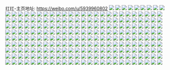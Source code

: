 扛扛-主页地址: https://weibo.com/u/5939960802 
![](https://wx4.sinaimg.cn/mw2000/006tZt9oly1h9hqgtmr0mj327v1omqv5.jpg) 
![](https://wx4.sinaimg.cn/mw2000/006tZt9oly1h9hqguhcgrj32751pynpd.jpg) 
![](https://wx4.sinaimg.cn/mw2000/006tZt9oly1h9hqgx8re8j31kw23ve81.jpg) 
![](https://wx4.sinaimg.cn/mw2000/006tZt9oly1h9hqgyhetaj31kw23vb29.jpg) 
![](https://wx4.sinaimg.cn/mw2000/006tZt9oly1h9ggkdrojkj31kw215e81.jpg) 
![](https://wx4.sinaimg.cn/mw2000/006tZt9oly1h9ggki7wkfj31kw23vb29.jpg) 
![](https://wx4.sinaimg.cn/mw2000/006tZt9oly1h9ggl3g8w5j31kw23wb29.jpg) 
![](https://wx4.sinaimg.cn/mw2000/006tZt9oly1h9e6a81ib6j31sc2dshdu.jpg) 
![](https://wx4.sinaimg.cn/mw2000/006tZt9oly1h909wikrpgj314h0wpjzk.jpg) 
![](https://wx4.sinaimg.cn/mw2000/006tZt9oly1h8yts4gdrtj30my0dywf9.jpg) 
![](https://wx4.sinaimg.cn/mw2000/006tZt9oly1h8mkh34qlvj31fq340b2a.jpg) 
![](https://wx4.sinaimg.cn/mw2000/006tZt9oly1h8mkhoqpt3j322o3404qq.jpg) 
![](https://wx4.sinaimg.cn/mw2000/006tZt9oly1h8mkhl1mg0j322o340x6p.jpg) 
![](https://wx4.sinaimg.cn/mw2000/006tZt9oly1h8mkgzlef7j32dr1s9hdt.jpg) 
![](https://wx4.sinaimg.cn/mw2000/006tZt9oly1h8mkh7o2bdj32c0340npe.jpg) 
![](https://wx4.sinaimg.cn/mw2000/006tZt9oly1h8mkhbh2osj322o340kjm.jpg) 
![](https://wx4.sinaimg.cn/mw2000/006tZt9oly1h8mkhesli0j322o2u97wi.jpg) 
![](https://wx4.sinaimg.cn/mw2000/006tZt9oly1h8mkhi310ej322o3404qq.jpg) 
![](https://wx4.sinaimg.cn/mw2000/006tZt9oly1h8mkhre4fzj32kg1tde81.jpg) 
![](https://wx4.sinaimg.cn/mw2000/006tZt9oly1h8k3atg7fjj32c0340b29.jpg) 
![](https://wx4.sinaimg.cn/mw2000/006tZt9oly1h8k3atudcuj30pc19144f.jpg) 
![](https://wx4.sinaimg.cn/mw2000/006tZt9oly1h8k3awqculj30k00zkn3l.jpg) 
![](https://wx4.sinaimg.cn/mw2000/006tZt9oly1h8k3b1qe4lj32c0340kjn.jpg) 
![](https://wx4.sinaimg.cn/mw2000/006tZt9oly1h8k3b73r5nj32c0340kjm.jpg) 
![](https://wx4.sinaimg.cn/mw2000/006tZt9oly1h8govv8eywj30n01ds464.jpg) 
![](https://wx4.sinaimg.cn/mw2000/006tZt9oly1h88cnbl3m0j32ij1phx6p.jpg) 
![](https://wx4.sinaimg.cn/mw2000/006tZt9oly1h88cnfeoroj32t420ne82.jpg) 
![](https://wx4.sinaimg.cn/mw2000/006tZt9oly1h88cnj3ab5j31z333f7wi.jpg) 
![](https://wx4.sinaimg.cn/mw2000/006tZt9oly1h88cnnkepuj322o2tme82.jpg) 
![](https://wx4.sinaimg.cn/mw2000/006tZt9oly1h88cn7kzq9j322r22onpd.jpg) 
![](https://wx4.sinaimg.cn/mw2000/006tZt9oly1h88cnpiklbj324z26d7wh.jpg) 
![](https://wx4.sinaimg.cn/mw2000/006tZt9oly1h87fy1e421j328u337npf.jpg) 
![](https://wx4.sinaimg.cn/mw2000/006tZt9oly1h87fycbjrvj32bz340x6q.jpg) 
![](https://wx4.sinaimg.cn/mw2000/006tZt9oly1h87fyhj48cj32c03401l1.jpg) 
![](https://wx4.sinaimg.cn/mw2000/006tZt9oly1h87fypmae5j32bz340hdw.jpg) 
![](https://wx4.sinaimg.cn/mw2000/006tZt9oly1h87fxnvoisj328z2z5x6q.jpg) 
![](https://wx4.sinaimg.cn/mw2000/006tZt9oly1h8544iqcvej30n01ds0um.jpg) 
![](https://wx4.sinaimg.cn/mw2000/006tZt9oly1h85453kdlfj30n01ds79i.jpg) 
![](https://wx4.sinaimg.cn/mw2000/006tZt9oly1h83793eh9uj32nq22onpe.jpg) 
![](https://wx4.sinaimg.cn/mw2000/006tZt9oly1h83798341mj32ov22p4qq.jpg) 
![](https://wx4.sinaimg.cn/mw2000/006tZt9oly1h7ut544jfrj30mv0u5td7.jpg) 
![](https://wx4.sinaimg.cn/mw2000/006tZt9oly1h7ut53lyruj30mz11ltc0.jpg) 
![](https://wx4.sinaimg.cn/mw2000/006tZt9oly1h7on17ib67j31qb2434qp.jpg) 
![](https://wx4.sinaimg.cn/mw2000/006tZt9oly1h7on1co31fj31o0280npd.jpg) 
![](https://wx4.sinaimg.cn/mw2000/006tZt9oly1h7on1ab7ibj327224g7wh.jpg) 
![](https://wx4.sinaimg.cn/mw2000/006tZt9oly1h7k81elqayj325f2nknpe.jpg) 
![](https://wx4.sinaimg.cn/mw2000/006tZt9oly1h7k81h4u0vj30v30ifdhw.jpg) 
![](https://wx4.sinaimg.cn/mw2000/006tZt9oly1h7k88z9wydj31jk2bkb29.jpg) 
![](https://wx4.sinaimg.cn/mw2000/006tZt9oly1h7k84x3hqij32c0340x6p.jpg) 
![](https://wx4.sinaimg.cn/mw2000/006tZt9oly1h7k8921zbbj32911jkhdt.jpg) 
![](https://wx4.sinaimg.cn/mw2000/006tZt9oly1h7fk95sdi1j324133i4qp.jpg) 
![](https://wx4.sinaimg.cn/mw2000/006tZt9oly1h7fk9igouwj31sc2ds4qq.jpg) 
![](https://wx4.sinaimg.cn/mw2000/006tZt9oly1h7fkdpzr9bj30u01swk22.jpg) 
![](https://wx4.sinaimg.cn/mw2000/006tZt9oly1h7f6focovwj31kw2dcgud.jpg) 
![](https://wx4.sinaimg.cn/mw2000/006tZt9oly1h7f6f7rmubj31kw2ddah3.jpg) 
![](https://wx4.sinaimg.cn/mw2000/006tZt9oly1h7f6f9vnrpj31kw2ddam5.jpg) 
![](https://wx4.sinaimg.cn/mw2000/006tZt9oly1h7f6fcht42j31kw2ddu0x.jpg) 
![](https://wx4.sinaimg.cn/mw2000/006tZt9oly1h7f6fetq7mj31kw2dddqw.jpg) 
![](https://wx4.sinaimg.cn/mw2000/006tZt9oly1h7f6fhi8lkj31kw2dcx6p.jpg) 
![](https://wx4.sinaimg.cn/mw2000/006tZt9oly1h7f6f5lr0oj31kw2ddu0x.jpg) 
![](https://wx4.sinaimg.cn/mw2000/006tZt9oly1h7f6fjrwx7j31kw2dcais.jpg) 
![](https://wx4.sinaimg.cn/mw2000/006tZt9oly1h7f6fmhv08j31kw2ddkjl.jpg) 
![](https://wx4.sinaimg.cn/mw2000/006tZt9oly1h7ef5kwa1aj322725z4qq.jpg) 
![](https://wx4.sinaimg.cn/mw2000/006tZt9oly1h7ef5s469hj31sc2dswom.jpg) 
![](https://wx4.sinaimg.cn/mw2000/006tZt9oly1h7ef628z19j31sc2dshdu.jpg) 
![](https://wx4.sinaimg.cn/mw2000/006tZt9oly1h7a8760qfvj30n01dsqnl.jpg) 
![](https://wx4.sinaimg.cn/mw2000/006tZt9oly1h6x5f14q2gj32c0340x6t.jpg) 
![](https://wx4.sinaimg.cn/mw2000/006tZt9oly1h6x4lrj8x1j31kw23ub29.jpg) 
![](https://wx4.sinaimg.cn/mw2000/006tZt9oly1h6x5fjlsqaj32472xbb29.jpg) 
![](https://wx4.sinaimg.cn/mw2000/006tZt9oly1h6x4lof7n5j321c2v34qp.jpg) 
![](https://wx4.sinaimg.cn/mw2000/006tZt9oly1h6x4lt7ew2j30zg1b9qlf.jpg) 
![](https://wx4.sinaimg.cn/mw2000/006tZt9oly1h6x4l55ivkj324t2xj4qt.jpg) 
![](https://wx4.sinaimg.cn/mw2000/006tZt9oly1h6umxmn347j31r0340q77.jpg) 
![](https://wx4.sinaimg.cn/mw2000/006tZt9oly1h6umxdj45tj31r0340n16.jpg) 
![](https://wx4.sinaimg.cn/mw2000/006tZt9oly1h6umqi25onj32052sttho.jpg) 
![](https://wx4.sinaimg.cn/mw2000/006tZt9oly1h6umpdesz9j30u00u0tza.jpg) 
![](https://wx4.sinaimg.cn/mw2000/006tZt9oly1h6umquq79rj30u00u0n6v.jpg) 
![](https://wx4.sinaimg.cn/mw2000/006tZt9oly1h6ump6mbycj30u0140acm.jpg) 
![](https://wx4.sinaimg.cn/mw2000/006tZt9oly1h6b332d1euj334022otd4.jpg) 
![](https://wx4.sinaimg.cn/mw2000/006tZt9oly1h6b33j08vsj315d1cvdjb.jpg) 
![](https://wx4.sinaimg.cn/mw2000/006tZt9oly1h6b33i1f9yj32p922on2d.jpg) 
![](https://wx4.sinaimg.cn/mw2000/006tZt9oly1h6a1iezz8jj31jk2bke81.jpg) 
![](https://wx4.sinaimg.cn/mw2000/006tZt9oly1h6a0dapcswj31jk2bkdi2.jpg) 
![](https://wx4.sinaimg.cn/mw2000/006tZt9oly1h6a0e9cvxuj31jk2bkb29.jpg) 
![](https://wx4.sinaimg.cn/mw2000/006tZt9oly1h6a1iiwv06j31jk2blmzb.jpg) 
![](https://wx4.sinaimg.cn/mw2000/006tZt9oly1h6a0dzk1ytj31jk2blq6k.jpg) 
![](https://wx4.sinaimg.cn/mw2000/006tZt9oly1h6a0dhc07jj31jk2bkx6p.jpg) 
![](https://wx4.sinaimg.cn/mw2000/006tZt9oly1h6a0ek3zc2j31jk2blgop.jpg) 
![](https://wx4.sinaimg.cn/mw2000/006tZt9oly1h6a0dqwlpqj31jk2bkacr.jpg) 
![](https://wx4.sinaimg.cn/mw2000/006tZt9oly1h6a1io6j6ej31jk2bkacq.jpg) 
![](https://wx4.sinaimg.cn/mw2000/006tZt9oly1h5uj3s0nctj30n01dsn51.jpg) 
![](https://wx4.sinaimg.cn/mw2000/006tZt9oly1h5tux6s5mgj30im0ucgou.jpg) 
![](https://wx4.sinaimg.cn/mw2000/006tZt9oly1h5bdyguqarj32c0340e82.jpg) 
![](https://wx4.sinaimg.cn/mw2000/006tZt9oly1h5bdykyouuj31sc2ds7wi.jpg) 
![](https://wx4.sinaimg.cn/mw2000/006tZt9oly1h5bdyv5ryhj32922rcb2b.jpg) 
![](https://wx4.sinaimg.cn/mw2000/006tZt9oly1h5bdyp52jaj31sc2ds4qq.jpg) 
![](https://wx4.sinaimg.cn/mw2000/006tZt9oly1h5bdz0vg0bj326f2pvu0y.jpg) 
![](https://wx4.sinaimg.cn/mw2000/006tZt9oly1h47xyuw7znj31900u0jwy.jpg) 
![](https://wx4.sinaimg.cn/mw2000/006tZt9oly1h3t11a7xrnj30mz10fdi9.jpg) 
![](https://wx4.sinaimg.cn/mw2000/006tZt9oly1h36r1jhyacj327f2sye83.jpg) 
![](https://wx4.sinaimg.cn/mw2000/006tZt9oly1h36r2ka7nkj31sc2dskjm.jpg) 
![](https://wx4.sinaimg.cn/mw2000/006tZt9oly1h36r2g5y5bj32bb2jd1l1.jpg) 
![](https://wx4.sinaimg.cn/mw2000/006tZt9oly1h36r29o6wwj31kw23uqv5.jpg) 
![](https://wx4.sinaimg.cn/mw2000/006tZt9oly1h36r2aduxpj31ba0zg12m.jpg) 
![](https://wx4.sinaimg.cn/mw2000/006tZt9oly1h35r9wj03qj32c02mmhdv.jpg) 
![](https://wx4.sinaimg.cn/mw2000/006tZt9oly1h2futiuum5j334022pnpe.jpg) 
![](https://wx4.sinaimg.cn/mw2000/006tZt9oly1h2futl36guj334022oqv7.jpg) 
![](https://wx4.sinaimg.cn/mw2000/006tZt9oly1h2futg65urj334022ox6q.jpg) 
![](https://wx4.sinaimg.cn/mw2000/006tZt9oly1h2futmozj3j32qw1xz4qq.jpg) 
![](https://wx4.sinaimg.cn/mw2000/006tZt9oly1h2futomf6ej330322p1ky.jpg) 
![](https://wx4.sinaimg.cn/mw2000/006tZt9oly1h2futql8zbj334022pu0y.jpg) 
![](https://wx4.sinaimg.cn/mw2000/006tZt9oly1h2futsnvyej32eb1upx6q.jpg) 
![](https://wx4.sinaimg.cn/mw2000/006tZt9oly1h2futu8h66j329s22o7wi.jpg) 
![](https://wx4.sinaimg.cn/mw2000/006tZt9oly1h2futvc73gj334022ox6p.jpg) 
![](https://wx4.sinaimg.cn/mw2000/006tZt9oly1h2dqx07527j322o2uw1ky.jpg) 
![](https://wx4.sinaimg.cn/mw2000/006tZt9oly1h2dqx3jsqxj32ja21iu0x.jpg) 
![](https://wx4.sinaimg.cn/mw2000/006tZt9oly1h2dqx5byw4j32ja2091ky.jpg) 
![](https://wx4.sinaimg.cn/mw2000/006tZt9oly1h2dqx1zk2xj32kr1ycu0x.jpg) 
![](https://wx4.sinaimg.cn/mw2000/006tZt9oly1h24xfrqw1xj315o1qjham.jpg) 
![](https://wx4.sinaimg.cn/mw2000/006tZt9oly1h24xfuqwewj31hc0u01de.jpg) 
![](https://wx4.sinaimg.cn/mw2000/006tZt9oly1h24xncz5ihj30u00sotju.jpg) 
![](https://wx4.sinaimg.cn/mw2000/006tZt9oly1h24xn3bam4j30t10u04an.jpg) 
![](https://wx4.sinaimg.cn/mw2000/006tZt9oly1h24xfzd03xj30u010pagu.jpg) 
![](https://wx4.sinaimg.cn/mw2000/006tZt9oly1h24xnunhdyj313m0t1498.jpg) 
![](https://wx4.sinaimg.cn/mw2000/006tZt9oly1h24xnwbpwrj31330u01g0.jpg) 
![](https://wx4.sinaimg.cn/mw2000/006tZt9oly1h1z2j0yik4j32bz340u0y.jpg) 
![](https://wx4.sinaimg.cn/mw2000/006tZt9oly1h1z2iq7lirj32c02kehdv.jpg) 
![](https://wx4.sinaimg.cn/mw2000/006tZt9oly1h1z2ivq2omj329z33inpf.jpg) 
![](https://wx4.sinaimg.cn/mw2000/006tZt9oly1h1z2jaibnsj32512n17wj.jpg) 
![](https://wx4.sinaimg.cn/mw2000/006tZt9oly1h1z2jqo3z1j32s42c0x6q.jpg) 
![](https://wx4.sinaimg.cn/mw2000/006tZt9oly1h1z2jm0vy2j32721w0u0x.jpg) 
![](https://wx4.sinaimg.cn/mw2000/006tZt9oly1h13yx1j7omj32gr1y3npd.jpg) 
![](https://wx4.sinaimg.cn/mw2000/006tZt9oly1h13ywwho0nj334022o1ky.jpg) 
![](https://wx4.sinaimg.cn/mw2000/006tZt9oly1h13ywz2lzgj334022o1ky.jpg) 
![](https://wx4.sinaimg.cn/mw2000/006tZt9oly1h13yx2qdpxj32qc1wsqv5.jpg) 
![](https://wx4.sinaimg.cn/mw2000/006tZt9oly1h13yx0m6p4j32jn1ybqv5.jpg) 
![](https://wx4.sinaimg.cn/mw2000/006tZt9oly1h13yx3yloej32nq1xkb2a.jpg) 
![](https://wx4.sinaimg.cn/mw2000/006tZt9oly1h13yx5pf4cj32ab22o1ky.jpg) 
![](https://wx4.sinaimg.cn/mw2000/006tZt9oly1h0yyqcmignj334022o1ky.jpg) 
![](https://wx4.sinaimg.cn/mw2000/006tZt9oly1h0gv0doskmj30n01ds4gr.jpg) 
![](https://wx4.sinaimg.cn/mw2000/006tZt9oly1h0gv0byoumj30n01dsgxi.jpg) 
![](https://wx4.sinaimg.cn/mw2000/006tZt9oly1h0fktxyn0xj33401quhdu.jpg) 
![](https://wx4.sinaimg.cn/mw2000/006tZt9oly1h0fku7qw8aj34mo2lkkjn.jpg) 
![](https://wx4.sinaimg.cn/mw2000/006tZt9oly1h0fktrzdzgj32ss1qt7wi.jpg) 
![](https://wx4.sinaimg.cn/mw2000/006tZt9oly1h0fkuhdcixj33401qu7wi.jpg) 
![](https://wx4.sinaimg.cn/mw2000/006tZt9oly1h0fktfgnt7j32c033ykjm.jpg) 
![](https://wx4.sinaimg.cn/mw2000/006tZt9oly1h0fktmrz4qj32vh1qtkjl.jpg) 
![](https://wx4.sinaimg.cn/mw2000/006tZt9oly1h0fktjv5o3j32zt1qv1ky.jpg) 
![](https://wx4.sinaimg.cn/mw2000/006tZt9oly1h0fkt8muf2j32m81ifnpd.jpg) 
![](https://wx4.sinaimg.cn/mw2000/006tZt9oly1h0fktfvcjkj30my06omxx.jpg) 
![](https://wx4.sinaimg.cn/mw2000/006tZt9oly1h094vtncucj31sc2dsnpe.jpg) 
![](https://wx4.sinaimg.cn/mw2000/006tZt9oly1h094vws9hdj31sc2dsx6q.jpg) 
![](https://wx4.sinaimg.cn/mw2000/006tZt9oly1h06ymoirtfj322o340u0x.jpg) 
![](https://wx4.sinaimg.cn/mw2000/006tZt9oly1h06yn3etxnj322o340qv5.jpg) 
![](https://wx4.sinaimg.cn/mw2000/006tZt9oly1h06yms6i9dj322o340npd.jpg) 
![](https://wx4.sinaimg.cn/mw2000/006tZt9oly1h06ymw2gylj322o340npd.jpg) 
![](https://wx4.sinaimg.cn/mw2000/006tZt9oly1h06ymqklfhj322o340x6p.jpg) 
![](https://wx4.sinaimg.cn/mw2000/006tZt9oly1h06ymu2isij322o340u0x.jpg) 
![](https://wx4.sinaimg.cn/mw2000/006tZt9oly1h06ymz7moij322o340npd.jpg) 
![](https://wx4.sinaimg.cn/mw2000/006tZt9oly1h06yn1gw4qj322o340hdt.jpg) 
![](https://wx4.sinaimg.cn/mw2000/006tZt9oly1h06yn9zgx2j33344moqv7.jpg) 
![](https://wx4.sinaimg.cn/mw2000/006tZt9oly1gzud3ywkmhj32c0340x6t.jpg) 
![](https://wx4.sinaimg.cn/mw2000/006tZt9oly1gzud3w40quj32c034lhdv.jpg) 
![](https://wx4.sinaimg.cn/mw2000/006tZt9oly1gzud499dq1j327f31zqv6.jpg) 
![](https://wx4.sinaimg.cn/mw2000/006tZt9oly1gzud49mykqj31bd0zj431.jpg) 
![](https://wx4.sinaimg.cn/mw2000/006tZt9oly1gzqwsr8yjej312q0u0n2k.jpg) 
![](https://wx4.sinaimg.cn/mw2000/006tZt9oly1gzqwsqd4nij31sc2dsx6q.jpg) 
![](https://wx4.sinaimg.cn/mw2000/006tZt9oly1gzqwsrsljkj31400u043q.jpg) 
![](https://wx4.sinaimg.cn/mw2000/006tZt9oly1gzqwstqdlqj32c0340e81.jpg) 
![](https://wx4.sinaimg.cn/mw2000/006tZt9oly1gzqwsv322zj32502foe81.jpg) 
![](https://wx4.sinaimg.cn/mw2000/006tZt9oly1gzqwu7mybjj32c0340kjm.jpg) 
![](https://wx4.sinaimg.cn/mw2000/006tZt9oly1gzl9ixvfofj30u0109don.jpg) 
![](https://wx4.sinaimg.cn/mw2000/006tZt9oly1gzivgve7j9j30z40u0wmg.jpg) 
![](https://wx4.sinaimg.cn/mw2000/006tZt9oly1gzgepxntdsj32xh2c0x6q.jpg) 
![](https://wx4.sinaimg.cn/mw2000/006tZt9oly1gzgepqxfdxj32c03404qp.jpg) 
![](https://wx4.sinaimg.cn/mw2000/006tZt9oly1gzgeprs4gmj33402c07wh.jpg) 
![](https://wx4.sinaimg.cn/mw2000/006tZt9oly1gzgeptchenj32c02c01kx.jpg) 
![](https://wx4.sinaimg.cn/mw2000/006tZt9oly1gzgepzm0ncj32wg1ydx6q.jpg) 
![](https://wx4.sinaimg.cn/mw2000/006tZt9oly1gzgepuj0v2j32c02c0e81.jpg) 
![](https://wx4.sinaimg.cn/mw2000/006tZt9oly1gzgepq4n2qj31sj2qje82.jpg) 
![](https://wx4.sinaimg.cn/mw2000/006tZt9oly1gzgeq1spt7j32c0340x6s.jpg) 
![](https://wx4.sinaimg.cn/mw2000/006tZt9oly1gweke216xtj33401qunpd.jpg) 
![](https://wx4.sinaimg.cn/mw2000/006tZt9oly1gwekebqm1dj30zk1ben64.jpg) 
![](https://wx4.sinaimg.cn/mw2000/006tZt9oly1gweke7hhbsj31sc2ds1ky.jpg) 
![](https://wx4.sinaimg.cn/mw2000/006tZt9oly1gwekeex2irj320t1otqv5.jpg) 
![](https://wx4.sinaimg.cn/mw2000/006tZt9oly1gwekej7b8tj32c0340x6p.jpg) 
![](https://wx4.sinaimg.cn/mw2000/006tZt9oly1gwekeb1nm7j32ds1sc1ky.jpg) 
![](https://wx4.sinaimg.cn/mw2000/006tZt9oly1gwekeoy6i0j33402c0hdv.jpg) 
![](https://wx4.sinaimg.cn/mw2000/006tZt9oly1gwekevuywuj33402c0b2b.jpg) 
![](https://wx4.sinaimg.cn/mw2000/006tZt9oly1gwekf81e3aj33402c0b2c.jpg) 
![](https://wx4.sinaimg.cn/mw2000/006tZt9oly1gvvgmwd71nj31kw2dcb0z.jpg) 
![](https://wx4.sinaimg.cn/mw2000/006tZt9oly1gvvgn1kj2oj32c0340hdu.jpg) 
![](https://wx4.sinaimg.cn/mw2000/006tZt9oly1gvvgmxonosj31kw2dc4n9.jpg) 
![](https://wx4.sinaimg.cn/mw2000/006tZt9oly1gvvgmv920ij33402c0hdv.jpg) 
![](https://wx4.sinaimg.cn/mw2000/006tZt9oly1gvvgn5fnimj32c0340kjl.jpg) 
![](https://wx4.sinaimg.cn/mw2000/006tZt9oly1gvvgn3kfvyj33402c0b2a.jpg) 
![](https://wx4.sinaimg.cn/mw2000/006tZt9oly1gvvgn71weij33402c0hdt.jpg) 
![](https://wx4.sinaimg.cn/mw2000/006tZt9oly1gvvgnb84rtj32c0340b2a.jpg) 
![](https://wx4.sinaimg.cn/mw2000/006tZt9oly1gvvgnbpeh0j30ax0aygll.jpg) 
![](https://wx4.sinaimg.cn/mw2000/006tZt9oly1gvsgkdsrg2j32c03407wh.jpg) 
![](https://wx4.sinaimg.cn/mw2000/006tZt9oly1gvsgklidsaj33402c0npd.jpg) 
![](https://wx4.sinaimg.cn/mw2000/006tZt9oly1gvsgkbi1xgj32c02xqhdv.jpg) 
![](https://wx4.sinaimg.cn/mw2000/006tZt9oly1gvsgk4xjf1j31sc2dse82.jpg) 
![](https://wx4.sinaimg.cn/mw2000/006tZt9oly1gvsgkj95fxj32c03404qr.jpg) 
![](https://wx4.sinaimg.cn/mw2000/006tZt9oly1gvsgkt29toj33402c07wj.jpg) 
![](https://wx4.sinaimg.cn/mw2000/006tZt9oly1guiufr3uz3j60u0140thg02.jpg) 
![](https://wx4.sinaimg.cn/mw2000/006tZt9oly1guijljdl1bj615o1qi4qp02.jpg) 
![](https://wx4.sinaimg.cn/mw2000/006tZt9oly1guijlxg957j62c0340b2a02.jpg) 
![](https://wx4.sinaimg.cn/mw2000/006tZt9oly1guijlp7o7jj62ds1sc1ky02.jpg) 
![](https://wx4.sinaimg.cn/mw2000/006tZt9oly1guijltprm9j63402c0u0y02.jpg) 
![](https://wx4.sinaimg.cn/mw2000/006tZt9oly1guijlhg1luj62801o0e8102.jpg) 
![](https://wx4.sinaimg.cn/mw2000/006tZt9oly1guijlnf442j63402c0x6p02.jpg) 
![](https://wx4.sinaimg.cn/mw2000/006tZt9oly1guijlg3y7zj63402c0u0x02.jpg) 
![](https://wx4.sinaimg.cn/mw2000/006tZt9oly1guijm16d9rj62c0340u0y02.jpg) 
![](https://wx4.sinaimg.cn/mw2000/006tZt9oly1guijm41kd5j62c03401kz02.jpg) 
![](https://wx4.sinaimg.cn/mw2000/006tZt9oly1gtv9u56lmxj60u0140tg902.jpg) 
![](https://wx4.sinaimg.cn/mw2000/006tZt9oly1gtv9uboolfj62ds1sckjm02.jpg) 
![](https://wx4.sinaimg.cn/mw2000/006tZt9oly1gtv9u7d6yaj61op22z7wi02.jpg) 
![](https://wx4.sinaimg.cn/mw2000/006tZt9oly1grw1508hntj30u00u0jyz.jpg) 
![](https://wx4.sinaimg.cn/mw2000/006tZt9oly1grw151ngihj313h0r1qgr.jpg) 
![](https://wx4.sinaimg.cn/mw2000/006tZt9oly1grw151z1kaj30me0diab8.jpg) 
![](https://wx4.sinaimg.cn/mw2000/006tZt9oly1gr7se99hghj31900u010q.jpg) 
![](https://wx4.sinaimg.cn/mw2000/006tZt9oly1gr7se8i8mfj31400u07d4.jpg) 
![](https://wx4.sinaimg.cn/mw2000/006tZt9oly1gr7se9xio9j30u01407fc.jpg) 
![](https://wx4.sinaimg.cn/mw2000/006tZt9oly1gr7seanqtaj31400u0wnh.jpg) 
![](https://wx4.sinaimg.cn/mw2000/006tZt9oly1gqmzcn3w7jj31400u047v.jpg) 
![](https://wx4.sinaimg.cn/mw2000/006tZt9oly1gqmzdfwwzlj30xx0u0n37.jpg) 
![](https://wx4.sinaimg.cn/mw2000/006tZt9oly1gqmzcnklvoj31400u0wos.jpg) 
![](https://wx4.sinaimg.cn/mw2000/006tZt9oly1googkbktbuj30u0140drz.jpg) 
![](https://wx4.sinaimg.cn/mw2000/006tZt9oly1googplcrw6j30u0140qhb.jpg) 
![](https://wx4.sinaimg.cn/mw2000/006tZt9oly1googkdurl2j30u0140nes.jpg) 
![](https://wx4.sinaimg.cn/mw2000/006tZt9oly1googkfocg8j30u014zgse.jpg) 
![](https://wx4.sinaimg.cn/mw2000/006tZt9oly1gqn1tqadraj31400u0qfa.jpg) 
![](https://wx4.sinaimg.cn/mw2000/006tZt9oly1googpjpwotj30u0190gt8.jpg) 
